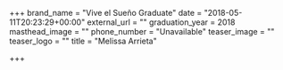 +++
brand_name = "Vive el Sueño Graduate"
date = "2018-05-11T20:23:29+00:00"
external_url = ""
graduation_year = 2018
masthead_image = ""
phone_number = "Unavailable"
teaser_image = ""
teaser_logo = ""
title = "Melissa Arrieta"

+++

